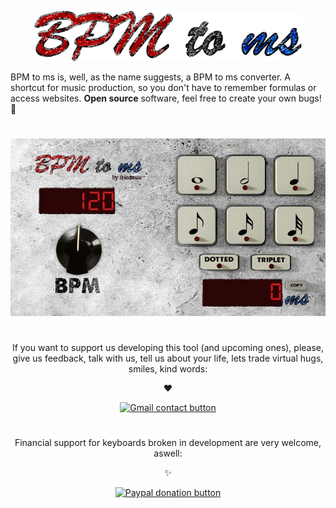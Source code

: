 
  <p align="center">
  <img alt="BPM to ms logo" height="80" src="https://github.com/nguilherme010/BPMtoms/blob/main/Artwork/BPM%20to%20ms%20NO%20BG%20LOGO.png">
  </p>
  

   <p align="center"> 


  BPM to ms is, well, as the name suggests, a BPM to ms converter. A shortcut for music production, so you don't have to remember formulas or access websites. **Open source** software, feel free to create your own bugs! 🐞
  
  
  </p>


  
#
   <p align="center">
     <img alt="BPM to ms app preview" src="https://github.com/nguilherme010/BPMtoms/blob/main/Artwork/BPMtoms%20print.jpg">
   </p>
   
   
  #
  
   <p align="center">If you want to support us developing this tool (and upcoming ones), please, give us feedback, talk with us, tell us about your life, lets trade virtual hugs, smiles, kind words:
  </p>
  <p align="center">
  ❤️
  </p>
      <div align="center">
      <a href="https://www.paypal.com/donate?business=nguilherme010%40gmail.com&currency_code=USD">
        <img alt="Gmail contact button" src="https://img.shields.io/badge/Contact-Gmail-red">
      </a>
  </div>


#
   <p align="center">
  Financial support for keyboards broken in development are very welcome, aswell:
  </p>
     <p align="center">
  ✨
  </p>
   <div align="center">
      <a href="https://www.paypal.com/donate?business=nguilherme010%40gmail.com&currency_code=USD">
        <img alt="Paypal donation button" src="https://img.shields.io/badge/Donate-PayPal-green.svg">
      </a>
  </div>
